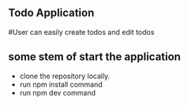  ## Todo Application
  #User can easily create todos and edit todos
## some stem of start the application
- clone the repository locally.
- run   npm install command
- run npm dev command
